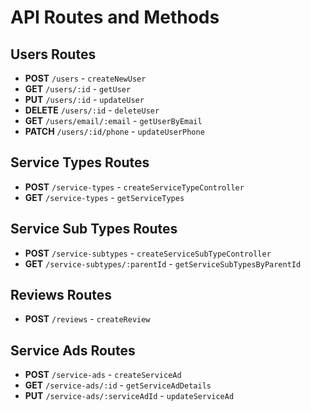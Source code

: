# API Routes and Methods

## Users Routes

- **POST** `/users` - `createNewUser`
- **GET** `/users/:id` - `getUser`
- **PUT** `/users/:id` - `updateUser`
- **DELETE** `/users/:id` - `deleteUser`
- **GET** `/users/email/:email` - `getUserByEmail`
- **PATCH** `/users/:id/phone` - `updateUserPhone`

## Service Types Routes

- **POST** `/service-types` - `createServiceTypeController`
- **GET** `/service-types` - `getServiceTypes`

## Service Sub Types Routes

- **POST** `/service-subtypes` - `createServiceSubTypeController`
- **GET** `/service-subtypes/:parentId` - `getServiceSubTypesByParentId`

## Reviews Routes

- **POST** `/reviews` - `createReview`

## Service Ads Routes

- **POST** `/service-ads` - `createServiceAd`
- **GET** `/service-ads/:id` - `getServiceAdDetails`
- **PUT** `/service-ads/:serviceAdId` - `updateServiceAd`
